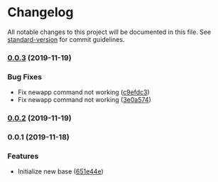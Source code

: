 # Changelog

All notable changes to this project will be documented in this file. See [standard-version](https://github.com/conventional-changelog/standard-version) for commit guidelines.

### [0.0.3](https://github.com/jazztong/csla/compare/v0.0.2...v0.0.3) (2019-11-19)


### Bug Fixes

* Fix newapp command not working ([c9efdc3](https://github.com/jazztong/csla/commit/c9efdc30428d85c70846feb164103f6f5be69fb8))
* Fix newapp command not working ([3e0a574](https://github.com/jazztong/csla/commit/3e0a574e35ab42a0fc672eba09df8b3210889100))

### [0.0.2](https://github.com/jazztong/csla/compare/v0.0.1...v0.0.2) (2019-11-19)

### 0.0.1 (2019-11-18)


### Features

* Initialize new base ([651e44e](https://github.com/jazztong/csla/commit/651e44ecc90ed3b8195b8300cf053667885c8bb7))
